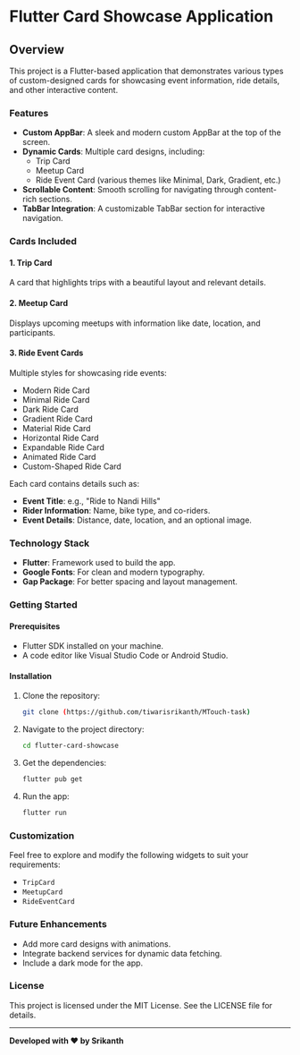 
# Flutter Card Showcase Application

## Overview

This project is a Flutter-based application that demonstrates various types of custom-designed cards for showcasing event information, ride details, and other interactive content.

### Features

- **Custom AppBar**: A sleek and modern custom AppBar at the top of the screen.
- **Dynamic Cards**: Multiple card designs, including:
  - Trip Card
  - Meetup Card
  - Ride Event Card (various themes like Minimal, Dark, Gradient, etc.)
- **Scrollable Content**: Smooth scrolling for navigating through content-rich sections.
- **TabBar Integration**: A customizable TabBar section for interactive navigation.

### Cards Included

#### 1. **Trip Card**
A card that highlights trips with a beautiful layout and relevant details.

#### 2. **Meetup Card**
Displays upcoming meetups with information like date, location, and participants.

#### 3. **Ride Event Cards**
Multiple styles for showcasing ride events:
- Modern Ride Card
- Minimal Ride Card
- Dark Ride Card
- Gradient Ride Card
- Material Ride Card
- Horizontal Ride Card
- Expandable Ride Card
- Animated Ride Card
- Custom-Shaped Ride Card

Each card contains details such as:
- **Event Title**: e.g., "Ride to Nandi Hills"
- **Rider Information**: Name, bike type, and co-riders.
- **Event Details**: Distance, date, location, and an optional image.

### Technology Stack

- **Flutter**: Framework used to build the app.
- **Google Fonts**: For clean and modern typography.
- **Gap Package**: For better spacing and layout management.

### Getting Started

#### Prerequisites
- Flutter SDK installed on your machine.
- A code editor like Visual Studio Code or Android Studio.

#### Installation
1. Clone the repository:
   ```bash
   git clone (https://github.com/tiwarisrikanth/MTouch-task)
   ```
2. Navigate to the project directory:
   ```bash
   cd flutter-card-showcase
   ```
3. Get the dependencies:
   ```bash
   flutter pub get
   ```
4. Run the app:
   ```bash
   flutter run
   ```

### Customization

Feel free to explore and modify the following widgets to suit your requirements:
- `TripCard`
- `MeetupCard`
- `RideEventCard`

### Future Enhancements

- Add more card designs with animations.
- Integrate backend services for dynamic data fetching.
- Include a dark mode for the app.

### License

This project is licensed under the MIT License. See the LICENSE file for details.

---

**Developed with ❤️ by Srikanth**
